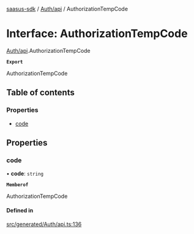 [saasus-sdk](../README.md) / [Auth/api](../modules/Auth_api.md) / AuthorizationTempCode

# Interface: AuthorizationTempCode

[Auth/api](../modules/Auth_api.md).AuthorizationTempCode

**`Export`**

AuthorizationTempCode

## Table of contents

### Properties

- [code](Auth_api.AuthorizationTempCode.md#code)

## Properties

### code

• **code**: `string`

**`Memberof`**

AuthorizationTempCode

#### Defined in

[src/generated/Auth/api.ts:136](https://github.com/saasus-platform/saasus-sdk-javascript/blob/997c544/src/generated/Auth/api.ts#L136)
